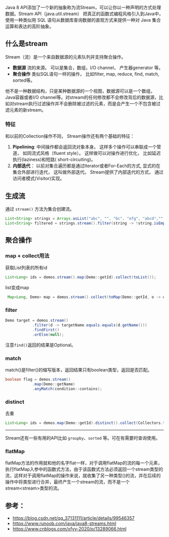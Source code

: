 Java 8 API添加了一个新的抽象称为流Stream，可以让你以一种声明的方式处理数据。Stream API（java.util.stream） 把真正的函数式编程风格引入到Java中，使用一种类似用 SQL 语句从数据库查询数据的直观方式来提供一种对 Java 集合运算和表达的高阶抽象。

## 什么是stream
Stream（流）是一个来自数据源的元素队列并支持聚合操作。  
* **数据源** 流的来源。 可以是集合，数组，I/O channel， 产生器generator 等。
* **聚合操作** 类似SQL语句一样的操作， 比如filter, map, reduce, find, match, sorted等。

他不是一种数据结构，只是某种数据源的一个视图，数据源可以是一个数组，Java容器或者I/O channel等。对stream的任何修改都不会修改背后的数据源，比如对stream执行过滤操作并不会删除被过滤的元素，而是会产生一个不包含被过滤元素的新stream。

### 特征
和以前的Collection操作不同， Stream操作还有两个基础的特征：

1. **Pipelining**: 中间操作都会返回流对象本身。 这样多个操作可以串联成一个管道， 如同流式风格（fluent style）。 这样做可以对操作进行优化， 比如延迟执行(laziness)和短路( short-circuiting)。
2. **内部迭代**： 以前对集合遍历都是通过Iterator或者For-Each的方式, 显式的在集合外部进行迭代， 这叫做外部迭代。 Stream提供了内部迭代的方式， 通过访问者模式(Visitor)实现。

## 生成流
通过 `stream()` 方法为集合创建流。
```java
List<String> strings = Arrays.asList("abc", "", "bc", "efg", "abcd","", "jkl");
List<String> filtered = strings.stream().filter(string -> !string.isEmpty()).collect(Collectors.toList());
```
## 聚合操作
### map + collect用法
获取List列表的所有id
```java
List<Long> ids = demos.stream().map(Demo::getId).collect(toList());
```
list变成map
```java
 Map<Long, Demo> map = demos.stream().collect(toMap(Demo::getId, o -> o));
```
### filter
```java
Demo target = demos.stream()
            .filter(d -> targetName.equals.equals(d.getName()))
            .findFirst()
            .orElse(null);
```
注意`find()`返回的结果是Optional。
### match
match()是filter()的缩写版本，返回结果只有boolean类型，返回是否匹配。
```java
boolean flag = demos.stream()
            .map(Demo::getName)
            .anyMatch(condition::contains);
```
### distinct
去重
```java
List<Long> ids = demos.map(Demo::getId).distinct().collect(Collectors.toList());
```
***
Stream还有一些有用的API比如 `groupby`、`sorted` 等。可在有需要时查询使用。
### flatMap
flatMap方法的作用就和他的名字flat一样，对于调用flatMap的流的每一个元素，执行flatMap入参中的函数式方法，由于该函数式方法必须返回一个stream<T>类型的流，这样对于调用flatMap的操作来说，就收集了另一种类型(<T>)的流，并在后续的操作中将<T>类型进行合并，最终产生一个stream<T>的流，而不是一个stream<stream<T>>类型的流。

 
## 参考：
* https://blog.csdn.net/qq_37131111/article/details/99546357  
* https://www.runoob.com/java/java8-streams.html
* https://www.cnblogs.com/xfyy-2020/p/13289066.html